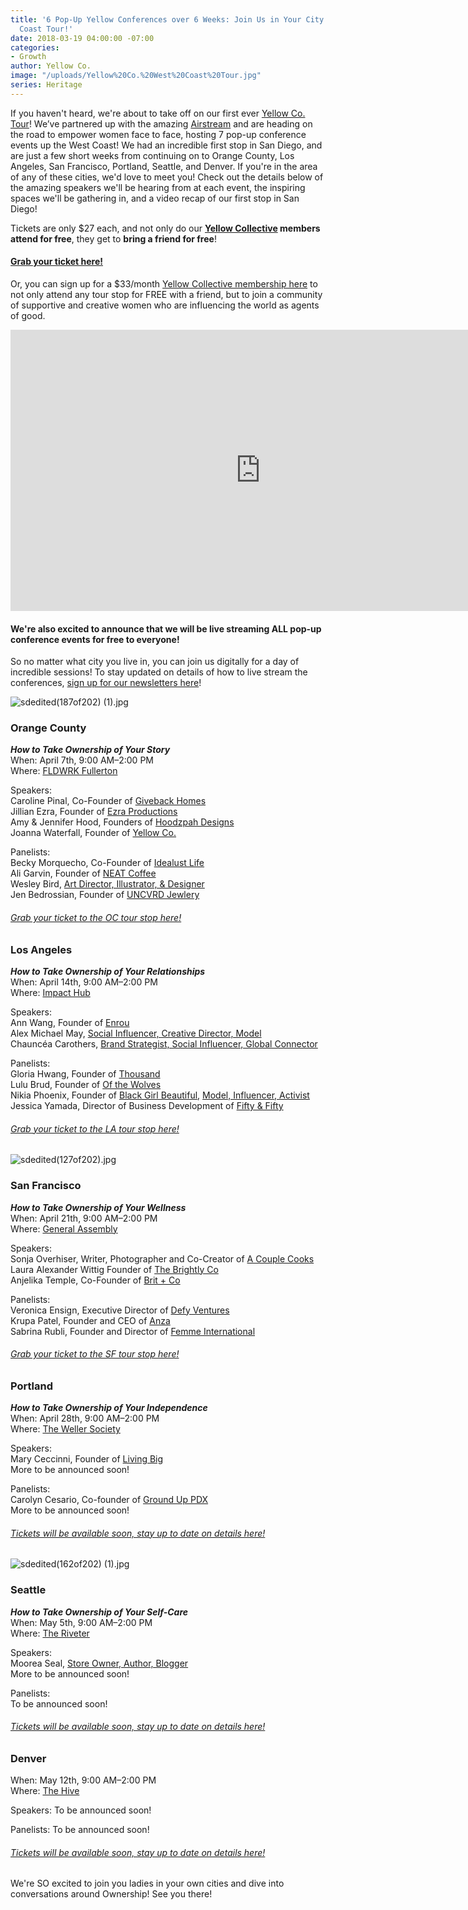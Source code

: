 ```yaml
---
title: '6 Pop-Up Yellow Conferences over 6 Weeks: Join Us in Your City on Our West
  Coast Tour!'
date: 2018-03-19 04:00:00 -07:00
categories:
- Growth
author: Yellow Co.
image: "/uploads/Yellow%20Co.%20West%20Coast%20Tour.jpg"
series: Heritage
---
```


If you haven't heard, we're about to take off on our first ever [Yellow Co. Tour](https://yellowcollective.lpages.co/yellow-west-coast-tour-2018/)! We’ve partnered up with the amazing [Airstream](https://www.airstream.com/) and are heading on the road to empower women face to face, hosting 7 pop-up conference events up the West Coast! We had an incredible first stop in San Diego, and are just a few short weeks from continuing on to Orange County, Los Angeles, San Francisco, Portland, Seattle, and Denver. If you're in the area of any of these cities, we'd love to meet you! Check out the details below of the amazing speakers we'll be hearing from at each event, the inspiring spaces we'll be gathering in, and a video recap of our first stop in San Diego!

Tickets are only $27 each, and not only do our **[Yellow Collective](https://yellowco.co/membership/) members attend for free**, they get to **bring a friend for free**!

#### [Grab your ticket here!](https://yellowcollective.lpages.co/yellow-west-coast-tour-2018/)

Or, you can sign up for a $33/month [Yellow Collective membership here](https://yellowco.co/membership/) to not only attend any tour stop for FREE with a friend, but to join a community of supportive and creative women who are influencing the world as agents of good.

<iframe width="800" height="450" src="https://www.youtube.com/embed/oySIG4uAljI?showinfo=0" frameborder="0" allow="autoplay; encrypted-media" allowfullscreen></iframe>

#### We're also excited to announce that we will be live streaming ALL pop-up conference events for free to everyone!

So no matter what city you live in, you can join us digitally for a day of incredible sessions! To stay updated on details of how to live stream the conferences, [sign up for our newsletters here](https://yellowco.us3.list-manage.com/subscribe?u=3f8e45f74e0653e404965e2ef&id=7cb1ced4ff)!

![sdedited(187of202) (1).jpg](/uploads/sdedited(187of202)%20(1).jpg)

### Orange County

***How to Take Ownership of Your Story***  
When: April 7th, 9:00 AM–2:00 PM  
Where: [FLDWRK Fullerton](https://fldwrk.io/)

Speakers:  
Caroline Pinal, Co-Founder of [Giveback Homes](https://givebackhomes.com/)  
Jillian Ezra, Founder of [Ezra Productions](https://ezraproductions.com/)  
Amy & Jennifer Hood, Founders of [Hoodzpah Designs](https://hoodzpahdesign.com/)  
Joanna Waterfall, Founder of [Yellow Co.](https://yellowco.co/)

Panelists:  
Becky Morquecho, Co-Founder of [Idealust Life](http://idealustlife.com/)  
Ali Garvin, Founder of [NEAT Coffee](http://www.neat.coffee/)  
Wesley Bird, [Art Director, Illustrator, & Designer](http://wesleybird.com/)   
Jen Bedrossian, Founder of [UNCVRD Jewlery](http://www.uncvrdjewelry.com/)

###### [Grab your ticket to the OC tour stop here!](https://www.universe.com/events/yellow-co-tour-orange-county-april-7th-tickets-fullerton-P9SQBX)

### Los Angeles

***How to Take Ownership of Your Relationships***  
When: April 14th, 9:00 AM–2:00 PM  
Where: [Impact Hub](https://www.impacthubla.com/)

Speakers:  
Ann Wang, Founder of [Enrou](https://enrou.co/)  
Alex Michael May, [Social Influencer, Creative Director, Model](http://alexmichaelmay.com/)  
Chauncéa Carothers, [Brand Strategist, Social Influencer, Global Connector](https://www.instagram.com/chauncea/)

Panelists:  
Gloria Hwang, Founder of [Thousand](https://www.explorethousand.com/)  
Lulu Brud, Founder of [Of the Wolves](http://ofthewolves.com/)  
Nikia Phoenix, Founder of [Black Girl Beautiful](https://www.blackgirlbeautiful.com/), [Model, Influencer, Activist](http://www.nikiaphoenix.com/)  
Jessica Yamada, Director of Business Development of [Fifty & Fifty](https://fiftyandfifty.org/)

###### [Grab your ticket to the LA tour stop here!](https://www.universe.com/events/yellow-co-tour-los-angeles-april-14th-tickets-los-angeles-LRF3T8)

![sdedited(127of202).jpg](/uploads/sdedited(127of202).jpg)

### San Francisco

***How to Take Ownership of Your Wellness***  
When: April 21th, 9:00 AM–2:00 PM  
Where: [General Assembly](https://generalassemb.ly/locations/san-francisco)

Speakers:  
Sonja Overhiser, Writer, Photographer and Co-Creator of [A Couple Cooks](https://www.acouplecooks.com/)  
Laura Alexander Wittig Founder of [The Brightly Co](https://thebrightly.co/)  
Anjelika Temple, Co-Founder of [Brit \+ Co](https://www.brit.co/)

Panelists:  
Veronica Ensign, Executive Director of [Defy Ventures](https://defyventures.org/)  
Krupa Patel, Founder and CEO of [Anza](http://anza.co.com/)  
Sabrina Rubli, Founder and Director of [Femme International](https://www.femmeinternational.org/)

###### [Grab your ticket to the SF tour stop here!](https://generalassemb.ly/education/yellow-co-tour/san-francisco/46461)

### Portland

***How to Take Ownership of Your Independence***  
When: April 28th, 9:00 AM–2:00 PM  
Where: [The Weller Society](https://www.thewellersociety.com/)

Speakers:  
Mary Ceccinni, Founder of [Living Big](https://livingbigtravel.com/)  
More to be announced soon!

Panelists:  
Carolyn Cesario, Co-founder of [Ground Up PDX](https://www.grounduppdx.com/)  
More to be announced soon!

###### [Tickets will be available soon, stay up to date on details here!](https://yellowconference.us3.list-manage.com/subscribe?u=3f8e45f74e0653e404965e2ef&id=41e72cb91f)

![sdedited(162of202) (1).jpg](/uploads/sdedited(162of202)%20(1).jpg)

### Seattle

***How to Take Ownership of Your Self-Care***  
When: May 5th, 9:00 AM–2:00 PM  
Where: [The Riveter](https://theriveter.co/)

Speakers:  
Moorea Seal, [Store Owner, Author, Blogger](http://www.moorea-seal.com/)  
More to be announced soon!

Panelists:  
To be announced soon!

###### [Tickets will be available soon, stay up to date on details here!](https://yellowconference.us3.list-manage.com/subscribe?u=3f8e45f74e0653e404965e2ef&id=41e72cb91f)

### Denver

When: May 12th, 9:00 AM–2:00 PM  
Where: [The Hive](https://www.thehiveon16th.com/)

Speakers: To be announced soon!

Panelists: To be announced soon!

###### [Tickets will be available soon, stay up to date on details here!](https://yellowconference.us3.list-manage.com/subscribe?u=3f8e45f74e0653e404965e2ef&id=41e72cb91f)

We're SO excited to join you ladies in your own cities and dive into conversations around Ownership! See you there!